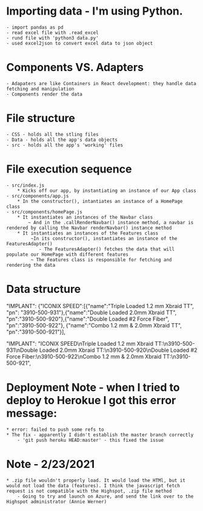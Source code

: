 # Importing data - I'm using Python.
    - import pandas as pd
    - read excel file with .read_excel
    - rund file with 'python3 data.py'
    - used excel2json to convert excel data to json object


# Components VS. Adapters
    - Adapaters are like Containers in React development: they handle data fetching and manipulation
    - Components render the data

# File structure 
    - CSS - holds all the stling files
    - Data - holds all the app's data objects
    - src - holds all the app's 'working' files

# File execution sequence 
    - src/index.js 
        * Kicks off our app, by instantiating an instance of our App class 
    - src/components/app.js
        * In the constructor(), intantiates an instance of a HomePage class
    - src/components/homePage.js 
        * It instantiates an instances of the Navbar class
            ~ And in the .callRenderNavbar() instance method, a navbar is rendered by calling the Navbar renderNavbar() instance method
        * It instantiates an instances of the Features class
             ~In its constructor(), instantiates an instance of the FeaturesAdapter()
                - The FeaturesAdapter() fetches the data that will populate our HomePage with different features
             ~ The Features class is responsible for fetching and rendering the data



# Data structure 
 "IMPLANT": {"ICONIX SPEED":[{"name":"Triple Loaded 1.2 mm Xbraid TT", "pn": "3910-500-931"},{"name":"Double Loaded 2.0mm Xbraid TT", "pn":"3910-500-920"},{"name":"Double Loaded #2 Force Fiber", "pn":"3910-500-922"}, {"name":"Combo 1.2 mm & 2.0mm Xbraid TT", "pn":"3910-500-921"}],

   "IMPLANT": "ICONIX SPEED\nTriple Loaded 1.2 mm Xbraid TT:\n3910-500-931\nDouble Loaded 2.0mm Xbraid TT:\n3910-500-920\nDouble Loaded #2 Force Fiber:\n3910-500-922\nCombo 1.2 mm & 2.0mm Xbraid TT:\n3910-500-921",

# Deployment Note - when I tried to deploy to Herokue I got this error message: 
    * error: failed to push some refs to
    * The fix - apparently I didn't establish the master branch correctly 
        - 'git push heroku HEAD:master' - this fixed the issue

# Note - 2/23/2021
    * .zip file wouldn't properly load. It would load the HTMl, but it would not load the data (features). I think the javascript fetch request is not compatible with the Highspot, .zip file method
        - Going to try and launch on Azure, and send the link over to the Highspot administrator (Annie Werner)